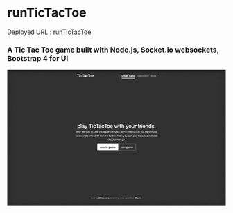 # runTicTacToe
Deployed URL : [runTicTacToe](https://runtictactoe.herokuapp.com/)
### A Tic Tac Toe game built with Node.js, Socket.io websockets, Bootstrap 4 for UI

![demo](ttt.gif?raw=true "Demo")



